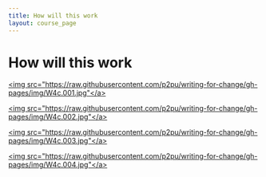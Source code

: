 ```yaml
---
title: How will this work
layout: course_page
---
```

# How will this work

<a href="https://raw.githubusercontent.com/p2pu/writing-for-change/gh-pages/img/W4c.001.jpg"><img src="https://raw.githubusercontent.com/p2pu/writing-for-change/gh-pages/img/W4c.001.jpg"</a>

<a href="https://raw.githubusercontent.com/p2pu/writing-for-change/gh-pages/img/W4c.002.jpg"><img src="https://raw.githubusercontent.com/p2pu/writing-for-change/gh-pages/img/W4c.002.jpg"</a>

<a href="https://raw.githubusercontent.com/p2pu/writing-for-change/gh-pages/img/W4c.003.jpg"><img src="https://raw.githubusercontent.com/p2pu/writing-for-change/gh-pages/img/W4c.003.jpg"</a>

<a href="https://raw.githubusercontent.com/p2pu/writing-for-change/gh-pages/img/W4c.004.jpg"><img src="https://raw.githubusercontent.com/p2pu/writing-for-change/gh-pages/img/W4c.004.jpg"</a>
